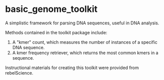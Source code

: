 # basic_genome_toolkit
A simplistic framework for parsing DNA sequences, useful in DNA analysis.

Methods contained in the toolkit package include:
1. A "kmer" count, which measures the number of instances of a specific DNA sequence.
2. A kmer frequency retriever, which returns the most common kmers in a sequence.

Instructional materials for creating this toolkit were provided from rebelScience.
